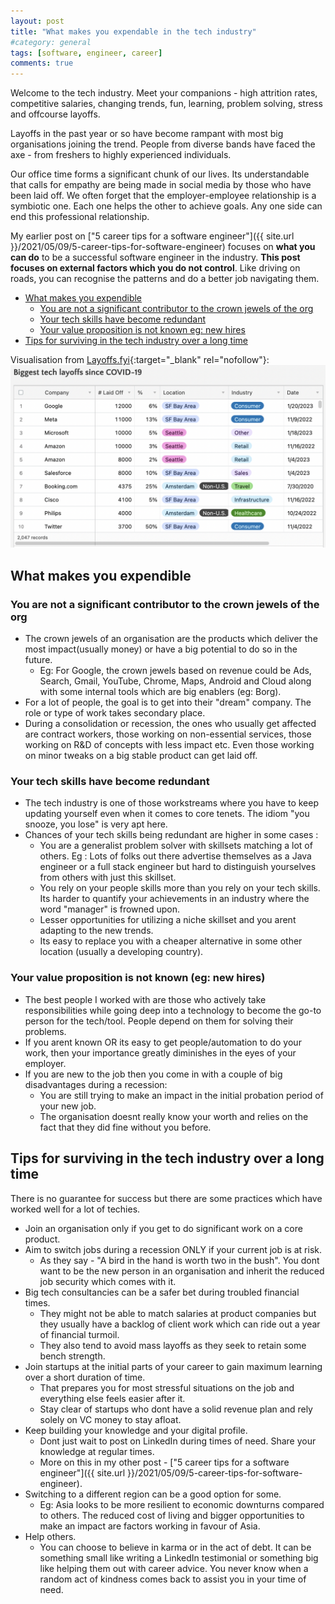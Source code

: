 ```yaml
---
layout: post
title: "What makes you expendable in the tech industry"
#category: general
tags: [software, engineer, career]
comments: true
---
```


Welcome to the tech industry. Meet your companions - high attrition rates, competitive salaries, changing trends, fun, learning, problem solving, stress and offcourse layoffs.

Layoffs in the past year or so have become rampant with most big organisations joining the trend. People from diverse bands have faced the axe - from freshers to highly experienced individuals.

Our office time forms a significant chunk of our lives. Its understandable that calls for empathy are being made in social media by those who have been laid off. We often forget that the employer-employee relationship is a symbiotic one. Each one helps the other to achieve goals. Any one side can end this professional relationship.

My earlier post on ["5 career tips for a software engineer"]({{ site.url }}/2021/05/09/5-career-tips-for-software-engineer) focuses on **what you can do** to be a successful software engineer in the industry. **This post focuses on external factors which you do not control**. Like driving on roads, you can recognise the patterns and do a better job navigating them.

<!-- TOC -->

- [What makes you expendible](#what-makes-you-expendible)
    - [You are not a significant contributor to the crown jewels of the org](#you-are-not-a-significant-contributor-to-the-crown-jewels-of-the-org)
    - [Your tech skills have become redundant](#your-tech-skills-have-become-redundant)
    - [Your value proposition is not known eg: new hires](#your-value-proposition-is-not-known-eg-new-hires)
- [Tips for surviving in the tech industry over a long time](#tips-for-surviving-in-the-tech-industry-over-a-long-time)

<!-- /TOC -->

Visualisation from [Layoffs.fyi](https://layoffs.fyi/){:target="_blank" rel="nofollow"}:
!["layoffs"](/assets/images/layoffs.png "layoffs")

## What makes you expendible

### You are not a significant contributor to the crown jewels of the org

- The crown jewels of an organisation are the products which deliver the most impact(usually money) or have a big potential to do so in the future.
  - Eg: For Google, the crown jewels based on revenue could be Ads, Search, Gmail, YouTube, Chrome, Maps, Android and Cloud along with some internal tools which are big enablers (eg: Borg).
- For a lot of people, the goal is to get into their "dream" company. The role or type of work takes secondary place.
- During a consolidation or recession, the ones who usually get affected are contract workers, those working on non-essential services, those working on R&D of concepts with less impact etc. Even those working on minor tweaks on a big stable product can get laid off.

### Your tech skills have become redundant

- The tech industry is one of those workstreams where you have to keep updating yourself even when it comes to core tenets. The idiom "you snooze, you lose" is very apt here.
- Chances of your tech skills being redundant are higher in some cases :
  - You are a generalist problem solver with skillsets matching a lot of others. Eg : Lots of folks out there advertise themselves as a Java engineer or a full stack engineer but hard to distinguish yourselves from others with just this skillset.
  - You rely on your people skills more than you rely on your tech skills. Its harder to quantify your achievements in an industry where the word "manager" is frowned upon.
  - Lesser opportunities for utilizing a niche skillset and you arent adapting to the new trends.
  - Its easy to replace you with a cheaper alternative in some other location (usually a developing country).

### Your value proposition is not known (eg: new hires)

- The best people I worked with are those who actively take responsibilities while going deep into a technology to become the go-to person for the tech/tool. People depend on them for solving their problems.
- If you arent known OR its easy to get people/automation to do your work, then your importance greatly diminishes in the eyes of your employer.
- If you are new to the job then you come in with a couple of big disadvantages during a recession:
  - You are still trying to make an impact in the initial probation period of your new job.
  - The organisation doesnt really know your worth and relies on the fact that they did fine without you before.

## Tips for surviving in the tech industry over a long time

There is no guarantee for success but there are some practices which have worked well for a lot of techies.

- Join an organisation only if you get to do significant work on a core product.
- Aim to switch jobs during a recession ONLY if your current job is at risk.
  - As they say - "A bird in the hand is worth two in the bush". You dont want to be the new person in an organisation and inherit the reduced job security which comes with it.
- Big tech consultancies can be a safer bet during troubled financial times.
  - They might not be able to match salaries at product companies but they usually have a backlog of client work which can ride out a year of financial turmoil.
  - They also tend to avoid mass layoffs as they seek to retain some bench strength.
- Join startups at the initial parts of your career to gain maximum learning over a short duration of time.
  - That prepares you for most stressful situations on the job and everything else feels easier after it.
  - Stay clear of startups who dont have a solid revenue plan and rely solely on VC money to stay afloat.
- Keep building your knowledge and your digital profile.
  - Dont just wait to post on LinkedIn during times of need. Share your knowledge at regular times.
  - More on this in my other post - ["5 career tips for a software engineer"]({{ site.url }}/2021/05/09/5-career-tips-for-software-engineer).
- Switching to a different region can be a good option for some.
  - Eg: Asia looks to be more resilient to economic downturns compared to others. The reduced cost of living and bigger opportunities to make an impact are factors working in favour of Asia.
- Help others.
  - You can choose to believe in karma or in the act of debt. It can be something small like writing a LinkedIn testimonial or something big like helping them out with career advice. You never know when a random act of kindness comes back to assist you in your time of need.
